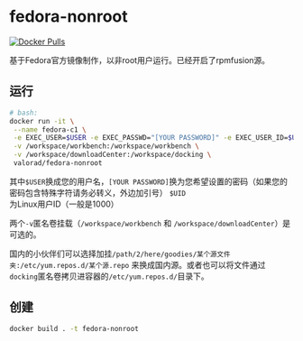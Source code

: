 # fedora-nonroot
[![Docker Pulls](https://img.shields.io/docker/pulls/valorad/fedora-nonroot.svg?style=flat-square)](https://hub.docker.com/r/valorad/fedora-nonroot/)

基于Fedora官方镜像制作，以非root用户运行。已经开启了rpmfusion源。

## 运行
``` bash
# bash:
docker run -it \
 --name fedora-c1 \
 -e EXEC_USER=$USER -e EXEC_PASSWD="[YOUR PASSWORD]" -e EXEC_USER_ID=$UID \
 -v /workspace/workbench:/workspace/workbench \
 -v /workspace/downloadCenter:/workspace/docking \
 valorad/fedora-nonroot
```
其中`$USER`换成您的用户名，`[YOUR PASSWORD]`换为您希望设置的密码（如果您的密码包含特殊字符请务必转义，外边加引号） `$UID`为Linux用户ID（一般是1000）

两个`-v`匿名卷挂载（`/workspace/workbench` 和 `/workspace/downloadCenter`）是可选的。

国内的小伙伴们可以选择加挂`/path/2/here/goodies/某个源文件夹:/etc/yum.repos.d/某个源.repo` 来换成国内源。或者也可以将文件通过`docking`匿名卷拷贝进容器的`/etc/yum.repos.d/`目录下。

## 创建
``` bash
docker build . -t fedora-nonroot
```
